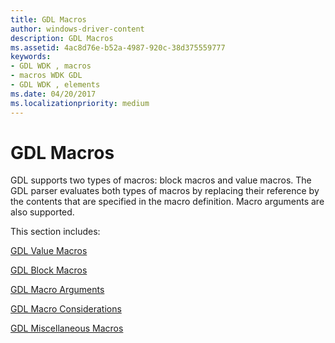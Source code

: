 ```yaml
---
title: GDL Macros
author: windows-driver-content
description: GDL Macros
ms.assetid: 4ac8d76e-b52a-4987-920c-38d375559777
keywords:
- GDL WDK , macros
- macros WDK GDL
- GDL WDK , elements
ms.date: 04/20/2017
ms.localizationpriority: medium
---
```


# GDL Macros


GDL supports two types of macros: block macros and value macros. The GDL parser evaluates both types of macros by replacing their reference by the contents that are specified in the macro definition. Macro arguments are also supported.

This section includes:

[GDL Value Macros](gdl-value-macros.md)

[GDL Block Macros](gdl-block-macros.md)

[GDL Macro Arguments](gdl-macro-arguments.md)

[GDL Macro Considerations](gdl-macro-considerations.md)

[GDL Miscellaneous Macros](gdl-miscellaneous-macros.md)

 

 




